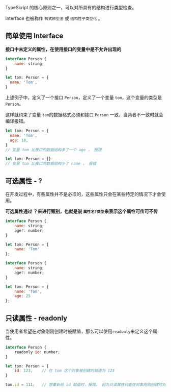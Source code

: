 TypeScript 的核心原则之一，可以对所具有的结构进行类型检查。

Interface 也被称作 `鸭式辨型法`  或 `结构性子类型化` 。



## 简单使用 Interface

**接口中未定义的属性，在使用接口的变量中是不允许出现的**

```js
interface Person {
    name: string;
}

let tom: Person = {
  name: 'Tom',
}
```

上述例子中，定义了一个接口 `Person`，定义了一个变量 `tom`，这个变量的类型是 `Person`。

这样就约束了变量 `tom`的数据格式必须和接口 `Person` 一致，当两者不一致时就会编译报错。

```js
let tom: Person = {
  name: 'Tom',
  age: 18,
}
// 变量 tom 比接口的数据结构多了一个 age ， 报错
```

```js
let tom: Person = {}
// 变量 tom 比接口的数据结构少了 name ， 报错
```



## 可选属性 - ?

在开发过程中，有些属性并不是必须的，这些属性只会在某些特定的情况下才会使用。

**可选属性通过 ？来进行甄别，也就是说 `属性名?类型`来表示这个属性可传可不传**

```js
interface Person {
    name: string;
    age?: number;
}

let tom: Person = {
    name: 'Tom'
};
```

```js
interface Person {
    name: string;
    age?: number;
}

let tom: Person = {
    name: 'Tom',
    age: 25
};

```



## 只读属性 - readonly



当使用者希望在对象刚刚创建时被赋值，那么可以使用`readonly`来定义这个属性。

```js
interface Person {
    readonly id: number;
}

let tom: Person = {
    id: 123,	// 在 tom 这个对象被创建时赋值为 123
}

tom.id = 111;	// 想重新给 id 赋值时，报错。 因为只读属性只能在对象刚刚创建时对属性赋值
```
